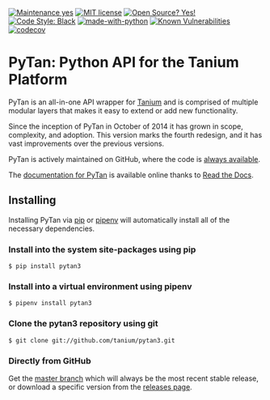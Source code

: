 [![Maintenance
yes](https://img.shields.io/badge/Maintained%3F-yes-green.svg)](https://github.com/tanium/pytan3/graphs/commit-activity)
[![MIT
license](https://img.shields.io/badge/License-MIT-blue.svg)](https://lbesson.mit-license.org/)
[![Open Source?
Yes!](https://badgen.net/badge/Open%20Source%20%3F/Yes%21/blue?icon=github)](https://github.com/tanium/pytan3)
[![Code Style: Black](https://img.shields.io/badge/code%20style-black-000000.svg)](https://github.com/ambv/black)
[![made-with-python](https://img.shields.io/badge/Made%20with-Python-1f425f.svg)](https://www.python.org/)
[![Known Vulnerabilities](https://snyk.io/test/github/tanium/pytan3/badge.svg?targetFile=requirements.txt)](https://snyk.io/test/github/tanium/pytan3?targetFile=requirements.txt)
[![codecov](https://codecov.io/gh/tanium/pytan3/branch/master/graph/badge.svg)](https://codecov.io/gh/tanium/pytan3)

# PyTan: Python API for the Tanium Platform

PyTan is an all-in-one API wrapper for [Tanium](https://www.tanium.com) and is comprised of multiple modular layers that makes it easy to extend or add new functionality.

Since the inception of PyTan in October of 2014 it has grown in scope, complexity, and adoption. This version marks the fourth redesign, and it has vast improvements over the previous versions.

PyTan is actively maintained on GitHub, where the code is [always available](https://github.com/tanium/pytan3).

The [documentation for PyTan](https://pytan3.readthedocs.io/en/latest/) is available online thanks to [Read the Docs](https://readthedocs.org/).

## Installing

Installing PyTan via [pip](https://pypi.org/project/pip/) or [pipenv](https://pipenv.readthedocs.io/en/latest/) will automatically install all of the necessary dependencies.

### Install into the system site-packages using pip

```
$ pip install pytan3
```

### Install into a virtual environment using pipenv

```
$ pipenv install pytan3
```

### Clone the pytan3 repository using git

```
$ git clone git://github.com/tanium/pytan3.git
```

### Directly from GitHub

Get the [master branch](https://github.com/tanium/pytan3/archive/master.zip) which will always be the most recent stable release, or download a specific version from the [releases page](https://github.com/tanium/pytan3/releases).

